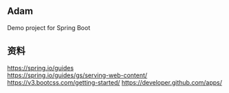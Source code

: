 ## Adam
Demo project for Spring Boot

## 资料

https://spring.io/guides    
https://spring.io/guides/gs/serving-web-content/    
https://v3.bootcss.com/getting-started/ 
https://developer.github.com/apps/
